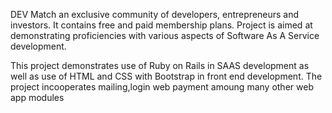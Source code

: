 DEV Match an exclusive community of developers, entrepreneurs and investors. It contains free and paid membership plans.
Project is aimed at demonstrating proficiencies with various aspects of Software As A Service development.

This project demonstrates use of Ruby on Rails in SAAS development as well as use of HTML and CSS with Bootstrap in front end development. The project incooperates mailing,login web payment amoung many other web app modules
